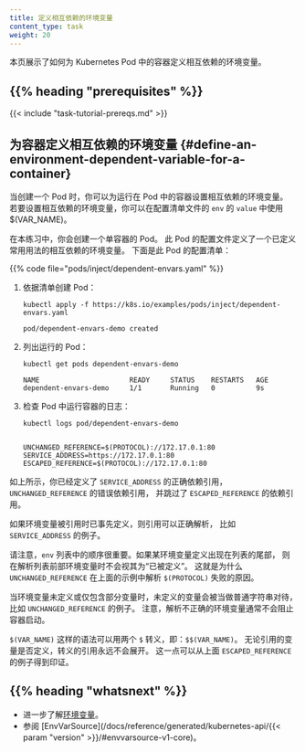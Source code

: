 ```yaml
---
title: 定义相互依赖的环境变量
content_type: task
weight: 20
---
```

<!-- 
title: Define Dependent Environment Variables
-->

<!-- overview -->

<!-- 
This page shows how to define dependent environment variables for a container
in a Kubernetes Pod.
-->
本页展示了如何为 Kubernetes Pod 中的容器定义相互依赖的环境变量。

## {{% heading "prerequisites" %}}

{{< include "task-tutorial-prereqs.md" >}}

<!-- steps -->

<!-- 
## Define an environment dependent variable for a container

When you create a Pod, you can set dependent environment variables for the containers that run in the Pod. To set dependent environment variables, you can use $(VAR_NAME) in the `value` of `env` in the configuration file.

In this exercise, you create a Pod that runs one container. The configuration
file for the Pod defines a dependent environment variable with common usage defined. Here is the configuration manifest for the
Pod:
-->
## 为容器定义相互依赖的环境变量   {#define-an-environment-dependent-variable-for-a-container}

当创建一个 Pod 时，你可以为运行在 Pod 中的容器设置相互依赖的环境变量。
若要设置相互依赖的环境变量，你可以在配置清单文件的 `env` 的 `value` 中使用 $(VAR_NAME)。

在本练习中，你会创建一个单容器的 Pod。
此 Pod 的配置文件定义了一个已定义常用用法的相互依赖的环境变量。
下面是此 Pod 的配置清单：

{{% code file="pods/inject/dependent-envars.yaml" %}}

<!--
1. Create a Pod based on that manifest:
-->
1. 依据清单创建 Pod：

   ```shell
   kubectl apply -f https://k8s.io/examples/pods/inject/dependent-envars.yaml
   ```
   ```
   pod/dependent-envars-demo created
   ```

<!--
2. List the running Pods:
-->
2. 列出运行的 Pod：

   ```shell
   kubectl get pods dependent-envars-demo
   ```
   ```
   NAME                      READY     STATUS    RESTARTS   AGE
   dependent-envars-demo     1/1       Running   0          9s
   ```

<!--
3. Check the logs for the container running in your Pod:
-->
3. 检查 Pod 中运行容器的日志：

   ```shell
   kubectl logs pod/dependent-envars-demo
   ```
   ```

   UNCHANGED_REFERENCE=$(PROTOCOL)://172.17.0.1:80
   SERVICE_ADDRESS=https://172.17.0.1:80
   ESCAPED_REFERENCE=$(PROTOCOL)://172.17.0.1:80
   ```

<!-- 
As shown above, you have defined the correct dependency reference of `SERVICE_ADDRESS`, bad dependency reference of `UNCHANGED_REFERENCE` and skip dependent references of `ESCAPED_REFERENCE`.

When an environment variable is already defined when being referenced,
the reference can be correctly resolved, such as in the `SERVICE_ADDRESS` case.
-->
如上所示，你已经定义了 `SERVICE_ADDRESS` 的正确依赖引用，
`UNCHANGED_REFERENCE` 的错误依赖引用，
并跳过了 `ESCAPED_REFERENCE` 的依赖引用。

如果环境变量被引用时已事先定义，则引用可以正确解析，
比如 `SERVICE_ADDRESS` 的例子。

<!--
Note that order matters in the `env` list. An environment variable is not considered
"defined" if it is specified further down the list. That is why `UNCHANGED_REFERENCE`
fails to resolve `$(PROTOCOL)` in the example above.
-->
请注意，`env` 列表中的顺序很重要。如果某环境变量定义出现在列表的尾部，
则在解析列表前部环境变量时不会视其为“已被定义”。
这就是为什么 `UNCHANGED_REFERENCE` 在上面的示例中解析 `$(PROTOCOL)` 失败的原因。

<!-- 
When the environment variable is undefined or only includes some variables, the undefined environment variable is treated as a normal string, such as `UNCHANGED_REFERENCE`. Note that incorrectly parsed environment variables, in general, will not block the container from starting.

The `$(VAR_NAME)` syntax can be escaped with a double `$`, ie: `$$(VAR_NAME)`.
Escaped references are never expanded, regardless of whether the referenced variable
is defined or not. This can be seen from the `ESCAPED_REFERENCE` case above.
-->
当环境变量未定义或仅包含部分变量时，未定义的变量会被当做普通字符串对待，
比如 `UNCHANGED_REFERENCE` 的例子。
注意，解析不正确的环境变量通常不会阻止容器启动。

`$(VAR_NAME)` 这样的语法可以用两个 `$` 转义，即：`$$(VAR_NAME)`。
无论引用的变量是否定义，转义的引用永远不会展开。
这一点可以从上面 `ESCAPED_REFERENCE` 的例子得到印证。

## {{% heading "whatsnext" %}}

<!--
* Learn more about [environment variables](/docs/tasks/inject-data-application/environment-variable-expose-pod-information/).
* See [EnvVarSource](/docs/reference/generated/kubernetes-api/{{< param "version" >}}/#envvarsource-v1-core).
-->
* 进一步了解[环境变量](/zh-cn/docs/tasks/inject-data-application/environment-variable-expose-pod-information/)。
* 参阅 [EnvVarSource](/docs/reference/generated/kubernetes-api/{{< param "version" >}}/#envvarsource-v1-core)。

